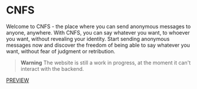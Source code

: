 # CNFS

Welcome to CNFS - the place where you can send anonymous messages to anyone, anywhere. With CNFS, you can say whatever you want, to whoever you want, without revealing your identity. Start sending anonymous messages now and discover the freedom of being able to say whatever you want, without fear of judgment or retribution.

> **Warning**
> The website is still a work in progress, at the moment it can't interact with the backend.

[PREVIEW](https://confessit-aiu84egoc-mystique09.vercel.app/)